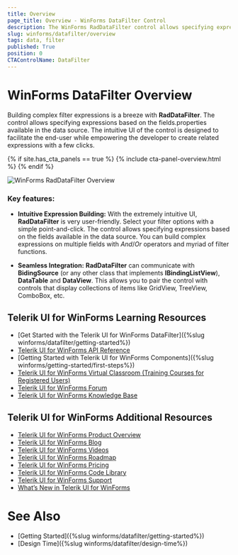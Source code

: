 ```yaml
---
title: Overview
page_title: Overview - WinForms DataFilter Control
description: The WinForms RadDataFilter control allows specifying expressions based on the fields/properties available in the data source.
slug: winforms/datafilter/overview
tags: data, filter
published: True
position: 0
CTAControlName: DataFilter
---
```


# WinForms DataFilter Overview

Building complex filter expressions is a breeze with __RadDataFilter__. The control allows specifying expressions based on the fields.properties available in the data source. The intuitive UI of the control is designed to facilitate the end-user while empowering the developer to create related expressions with a few clicks.

{% if site.has_cta_panels == true %}
{% include cta-panel-overview.html %}
{% endif %}

![WinForms RadDataFilter Overview](images/data-filter-overview001.png)

### Key features:

* __Intuitive Expression Building:__  With the extremely intuitive UI, **RadDataFilter** is very user-friendly. Select your filter options with a simple point-and-click. The control allows specifying expressions based on the  fields available in the data source. You can build complex expressions on multiple fields with *And*/*Or* operators and myriad of filter functions.

* __Seamless Integration:__ **RadDataFilter** can communicate with __BidingSource__ (or any other class that implements **IBindingListView**), __DataTable__ and __DataView__. This allows you to pair the control with controls that display collections of items like GridView, TreeView, ComboBox, etc. 


## Telerik UI for WinForms Learning Resources
* [Get Started with the Telerik UI for WinForms DataFilter]({%slug winforms/datafilter/getting-started%})
* [Telerik UI for WinForms API Reference](https://docs.telerik.com/devtools/winforms/api/)
* [Getting Started with Telerik UI for WinForms Components]({%slug winforms/getting-started/first-steps%})
* [Telerik UI for WinForms Virtual Classroom (Training Courses for Registered Users)](https://learn.telerik.com/learn/course/external/view/elearning/17/TelerikUIforWinForms) 
* [Telerik UI for WinForms Forum](https://www.telerik.com/forums/winforms)
* [Telerik UI for WinForms Knowledge Base](https://docs.telerik.com/devtools/winforms/knowledge-base)


## Telerik UI for WinForms Additional Resources
* [Telerik UI for WinForms Product Overview](https://www.telerik.com/products/winforms.aspx)
* [Telerik UI for WinForms Blog](https://www.telerik.com/blogs/desktop-winforms)
* [Telerik UI for WinForms Videos](https://www.telerik.com/videos/product/winforms)
* [Telerik UI for WinForms Roadmap](https://www.telerik.com/support/whats-new/winforms/roadmap)
* [Telerik UI for WinForms Pricing](https://www.telerik.com/purchase/individual/winforms.aspx)
* [Telerik UI for WinForms Code Library](https://www.telerik.com/support/code-library/winforms)
* [Telerik UI for WinForms Support](https://www.telerik.com/support/winforms)
* [What’s New in Telerik UI for WinForms](https://www.telerik.com/support/whats-new/winforms)

# See Also

* [Getting Started]({%slug winforms/datafilter/getting-started%})
* [Design Time]({%slug winforms/datafilter/design-time%})
